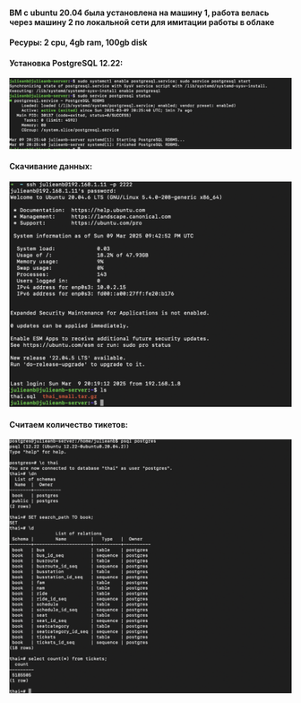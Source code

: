 #### ВМ с ubuntu 20.04 была установлена на машину 1, работа велась через машину 2 по локальной сети для имитации работы в облаке
#### Ресуры: 2 cpu, 4gb ram, 100gb disk
#### Установка PostgreSQL 12.22:
![installing screen](../../images/task01/1.png)
#### Скачивание данных:
![installing data](../../images/task01/2.png)
#### Считаем количество тикетов:
![counting tickets](../../images/task01/3.png)